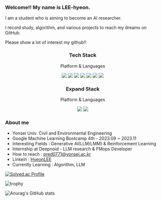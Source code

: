 ### Welcome!! My name is LEE-hyeon.

I am a student who is aiming to become an AI researcher.

I record study, algorithm, and various projects to reach my dreams on GitHub.

Please show a lot of interest my github!!

</div>
<div align=center>
  <h3>Tech Stack</h3>
  <p>Platform & Languages</p>
  
<img src="https://img.shields.io/badge/C-34567C?style=flat&logo=C&logoColor=white" /> <img src="https://img.shields.io/badge/Java-007396?style=flat&logo=Java&logoColor=white" /> <img src="https://img.shields.io/badge/Python-1572B6?style=flat&logo=Python&logoColor=white" /> <img src="https://img.shields.io/badge/react-61DAFB?style=flat&logo=react&logoColor=white"> <img src="https://img.shields.io/badge/kotlin-A100FF?style=flat&logo=kotlin&logoColor=white"> <img src="https://img.shields.io/badge/git-F05032?style=flat&logo=git&logoColor=white"> <img src="https://img.shields.io/badge/github-181717?style=flat&logo=github&logoColor=white">
</div>


</div>
<div align=center>
  <h3>Expand Stack</h3>
  <p>Platform & Languages</p>
<img src="https://img.shields.io/badge/tensorflow-FF9E0F?style=flat&logo=tensorflow&logoColor=white"> <img src="https://img.shields.io/badge/Pytorch-FF0000?style=flat&logo=Pytorch&logoColor=white">
</div>


### About me
- Yonsei Univ. Civil and Environmental Engineering
- Google Machine Learning Bootcamp 4th - 2023.09 ~ 2023.11
- Interesting Fields : Generative AI(LLM/LMM) & Reinforcement Learning
- Internship at Deepnoid - LLM research & FMops Developer
- How to reach : pred0771@yonsei.ac.kr
- Linkein : [HyeonLEE](http://www.linkedin.com/in/%ED%98%84-%EC%9D%B4-90024a294)
- Currently Learning : Algorithm, LLM

[![Solved.ac Profile](http://mazassumnida.wtf/api/v2/generate_badge?boj=pred0771)](https://solved.ac/pred0771/)

![trophy](https://github-profile-trophy.vercel.app/?username=LEE-hyeon0771)

![Anurag's GitHub stats](https://github-readme-stats.vercel.app/api?username=LEE-hyeon0771&show_icons=true&theme=graywhite)



<!--
**LEE-hyeon0771/LEE-hyeon0771** is a ✨ _special_ ✨ repository because its `README.md` (this file) appears on your GitHub profile.

Here are some ideas to get you started:

- 🔭 I’m currently working on ...
- 🌱 I’m currently learning a Kotlin App Programming and Algorithms.
- 👯 I’m looking to collaborate on ...
- 🤔 I’m looking for help with ...
- 💬 Ask me about ...
- 📫 How to reach me: ...
- 😄 Pronouns: ...
- ⚡ Fun fact: ...
-->
